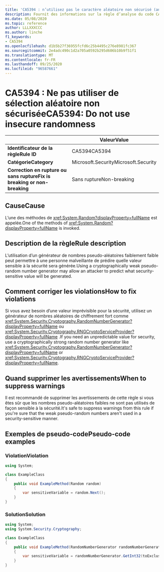 ```yaml
---
title: 'CA5394 : n’utilisez pas le caractère aléatoire non sécurisé (analyse du code)'
description: Fournit des informations sur la règle d’analyse du code CA5394, notamment les causes, comment corriger les violations et quand la supprimer.
ms.date: 05/08/2020
ms.topic: reference
author: LLLXXXCCC
ms.author: linche
f1_keywords:
- CA5394
ms.openlocfilehash: d1b5b27f36955fcfd6c25b4495c276e8981fc367
ms.sourcegitcommit: 2e4adc490c1d2a705a0592b295d606b10b9f51f1
ms.translationtype: MT
ms.contentlocale: fr-FR
ms.lasthandoff: 09/25/2020
ms.locfileid: "96587661"
---
```

# <a name="ca5394-do-not-use-insecure-randomness"></a><span data-ttu-id="60356-103">CA5394 : Ne pas utiliser de sélection aléatoire non sécurisée</span><span class="sxs-lookup"><span data-stu-id="60356-103">CA5394: Do not use insecure randomness</span></span>

| | <span data-ttu-id="60356-104">Valeur</span><span class="sxs-lookup"><span data-stu-id="60356-104">Value</span></span> |
|-|-|
| <span data-ttu-id="60356-105">**Identificateur de la règle**</span><span class="sxs-lookup"><span data-stu-id="60356-105">**Rule ID**</span></span> |<span data-ttu-id="60356-106">CA5394</span><span class="sxs-lookup"><span data-stu-id="60356-106">CA5394</span></span>|
| <span data-ttu-id="60356-107">**Catégorie**</span><span class="sxs-lookup"><span data-stu-id="60356-107">**Category**</span></span> |<span data-ttu-id="60356-108">Microsoft.Security</span><span class="sxs-lookup"><span data-stu-id="60356-108">Microsoft.Security</span></span>|
| <span data-ttu-id="60356-109">**Correction en rupture ou sans rupture**</span><span class="sxs-lookup"><span data-stu-id="60356-109">**Fix is breaking or non-breaking**</span></span> |<span data-ttu-id="60356-110">Sans rupture</span><span class="sxs-lookup"><span data-stu-id="60356-110">Non-breaking</span></span>|

## <a name="cause"></a><span data-ttu-id="60356-111">Cause</span><span class="sxs-lookup"><span data-stu-id="60356-111">Cause</span></span>

<span data-ttu-id="60356-112">L’une des méthodes de <xref:System.Random?displayProperty=fullName> est appelée.</span><span class="sxs-lookup"><span data-stu-id="60356-112">One of the methods of <xref:System.Random?displayProperty=fullName> is invoked.</span></span>

## <a name="rule-description"></a><span data-ttu-id="60356-113">Description de la règle</span><span class="sxs-lookup"><span data-stu-id="60356-113">Rule description</span></span>

<span data-ttu-id="60356-114">L’utilisation d’un générateur de nombres pseudo-aléatoires faiblement faible peut permettre à une personne malveillante de prédire quelle valeur sensible à la sécurité sera générée.</span><span class="sxs-lookup"><span data-stu-id="60356-114">Using a cryptographically weak pseudo-random number generator may allow an attacker to predict what security-sensitive value will be generated.</span></span>

## <a name="how-to-fix-violations"></a><span data-ttu-id="60356-115">Comment corriger les violations</span><span class="sxs-lookup"><span data-stu-id="60356-115">How to fix violations</span></span>

<span data-ttu-id="60356-116">Si vous avez besoin d’une valeur imprévisible pour la sécurité, utilisez un générateur de nombres aléatoires de chiffrement fort comme <xref:System.Security.Cryptography.RandomNumberGenerator?displayProperty=fullName> ou <xref:System.Security.Cryptography.RNGCryptoServiceProvider?displayProperty=fullName> .</span><span class="sxs-lookup"><span data-stu-id="60356-116">If you need an unpredictable value for security, use a cryptographically strong random number generator like <xref:System.Security.Cryptography.RandomNumberGenerator?displayProperty=fullName> or <xref:System.Security.Cryptography.RNGCryptoServiceProvider?displayProperty=fullName>.</span></span>

## <a name="when-to-suppress-warnings"></a><span data-ttu-id="60356-117">Quand supprimer les avertissements</span><span class="sxs-lookup"><span data-stu-id="60356-117">When to suppress warnings</span></span>

<span data-ttu-id="60356-118">Il est recommandé de supprimer les avertissements de cette règle si vous êtes sûr que les nombres pseudo-aléatoires faibles ne sont pas utilisés de façon sensible à la sécurité.</span><span class="sxs-lookup"><span data-stu-id="60356-118">It's safe to suppress warnings from this rule if you're sure that the weak pseudo-random numbers aren't used in a security-sensitive manner.</span></span>

## <a name="pseudo-code-examples"></a><span data-ttu-id="60356-119">Exemples de pseudo-code</span><span class="sxs-lookup"><span data-stu-id="60356-119">Pseudo-code examples</span></span>

### <a name="violation"></a><span data-ttu-id="60356-120">Violation</span><span class="sxs-lookup"><span data-stu-id="60356-120">Violation</span></span>

```csharp
using System;

class ExampleClass
{
    public void ExampleMethod(Random random)
    {
        var sensitiveVariable = random.Next();
    }
}
```

### <a name="solution"></a><span data-ttu-id="60356-121">Solution</span><span class="sxs-lookup"><span data-stu-id="60356-121">Solution</span></span>

```csharp
using System;
using System.Security.Cryptography;

class ExampleClass
{
    public void ExampleMethod(RandomNumberGenerator randomNumberGenerator, int toExclusive)
    {
        var sensitiveVariable = randomNumberGenerator.GetInt32(toExclusive);
    }
}
```
